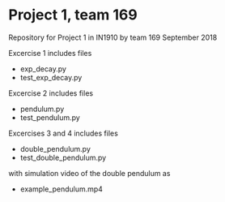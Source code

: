 # Project 1, team 169

Repository for Project 1 in IN1910 by team 169
September 2018

Excercise 1 includes files
- exp_decay.py
- test_exp_decay.py

Excercise 2 includes files
- pendulum.py
- test_pendulum.py

Excercises 3 and 4 includes files
- double_pendulum.py
- test_double_pendulum.py

with simulation video of the double pendulum as
- example_pendulum.mp4
